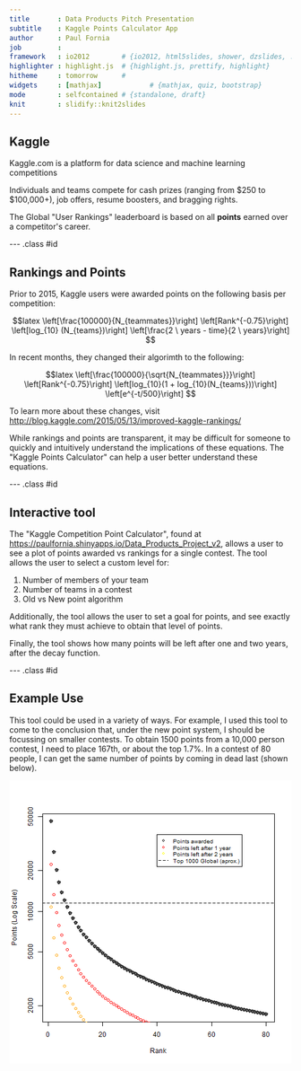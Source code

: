 ```yaml
---
title       : Data Products Pitch Presentation
subtitle    : Kaggle Points Calculator App
author      : Paul Fornia
job         : 
framework   : io2012        # {io2012, html5slides, shower, dzslides, ...}
highlighter : highlight.js  # {highlight.js, prettify, highlight}
hitheme     : tomorrow      # 
widgets     : [mathjax]            # {mathjax, quiz, bootstrap}
mode        : selfcontained # {standalone, draft}
knit        : slidify::knit2slides
---
```


## Kaggle

Kaggle.com is a platform for data science and machine learning competitions

Individuals and teams compete for cash prizes (ranging from $250 to $100,000+), job offers, resume boosters, and bragging rights.

The Global "User Rankings" leaderboard is based on all **points** earned over a competitor's career.

--- .class #id 

## Rankings and Points

Prior to 2015, Kaggle users were awarded points on the following basis per competition:

$$latex \left[\frac{100000}{N_{teammates}}\right] \left[Rank^{-0.75}\right] \left[log_{10} (N_{teams})\right] \left[\frac{2 \ years - time}{2 \ years}\right] $$

In recent months, they changed their algorimth to the following:

$$latex \left[\frac{100000}{\sqrt{N_{teammates}}}\right] \left[Rank^{-0.75}\right] \left[log_{10}(1 + log_{10}(N_{teams}))\right] \left[e^{-t/500}\right] $$

To learn more about these changes, visit <http://blog.kaggle.com/2015/05/13/improved-kaggle-rankings/>

While rankings and points are transparent, it may be difficult for someone to quickly and intuitively understand the implications of these equations. The "Kaggle Points Calculator" can help a user better understand these equations. 

--- .class #id 

## Interactive tool

The "Kaggle Competition Point Calculator", found at <https://paulfornia.shinyapps.io/Data_Products_Project_v2>, allows a user to see a plot of points awarded vs rankings for a single contest. The tool allows the user to select a custom level for:

1. Number of members of your team
2. Number of teams in a contest
3. Old vs New point algorithm

Additionally, the tool allows the user to set a goal for points, and see exactly what rank they must achieve to obtain that level of points.

Finally, the tool shows how many points will be left after one and two years, after the decay function.

--- .class #id 

## Example Use

This tool could be used in a variety of ways. For example, I used this tool to come to the conclusion that, under the new point system, I should be focussing on smaller contests. To obtain 1500 points from a 10,000 person contest, I need to place 167th, or about the top 1.7%. In a contest of 80 people, I can get the same number of points by coming in dead last (shown below).

![plot of chunk unnamed-chunk-1](assets/fig/unnamed-chunk-1-1.png) 
